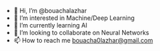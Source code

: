 - 👋 Hi, I’m @bouachalazhar
- 👀 I’m interested in Machine/Deep Learning
- 🌱 I’m currently learning AI
- 💞️ I’m looking to collaborate on Neural Networks
- 📫 How to reach me bouacha0lazhar@gmail.com

<!---
bouachalazhar/bouachalazhar is a ✨ special ✨ repository because its `README.md` (this file) appears on your GitHub profile.
You can click the Preview link to take a look at your changes.
--->
